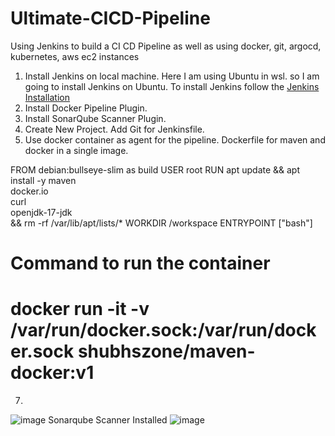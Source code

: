 # Ultimate-CICD-Pipeline
Using Jenkins to build a CI CD Pipeline as well as using docker, git, argocd, kubernetes, aws ec2 instances


1. Install Jenkins on local machine. Here I am using Ubuntu in wsl. so I am going to install Jenkins on Ubuntu. To install Jenkins follow the [Jenkins Installation](https://github.com/ShubhamBhavsar101/Installing-Jenkins/blob/main/README.md)
2. Install Docker Pipeline Plugin.
3. Install SonarQube Scanner Plugin.
4. Create New Project. Add Git for Jenkinsfile.
5. Use docker container as agent for the pipeline. Dockerfile for maven and docker in a single image.

FROM debian:bullseye-slim as build
USER root
RUN apt update && apt install -y maven \
    docker.io \
    curl \
    openjdk-17-jdk \
    && rm -rf /var/lib/apt/lists/*
WORKDIR /workspace
ENTRYPOINT ["bash"]

# Command to run the container
# docker run -it -v /var/run/docker.sock:/var/run/docker.sock shubhszone/maven-docker:v1

7. 


![image](https://github.com/user-attachments/assets/7b718575-69b6-4200-9773-ca51d6f74fca)
Sonarqube Scanner Installed
![image](https://github.com/user-attachments/assets/e30cc34a-f26a-4bb0-bd11-803ed3ff5f59)
